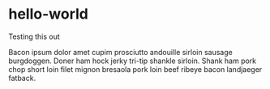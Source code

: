# hello-world
Testing this out 

Bacon ipsum dolor amet cupim prosciutto andouille sirloin sausage burgdoggen. Doner ham hock jerky tri-tip shankle sirloin. Shank ham pork chop short loin filet mignon bresaola pork loin beef ribeye bacon landjaeger fatback.

